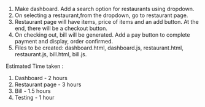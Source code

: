 1.	Make dashboard. Add a search option for restaurants using dropdown.
2.	On selecting a restaurant,from the dropdown, go to restaurant page.
3.	Restaurant page will have items, price of items and an add button. At the end, there will be a checkout button.
4.	On checking out, bill will be generated. Add a pay button to complete payment and display, order confirmed.
5.	Files to be created: dashboard.html, dashboard.js, restaurant.html, restaurant.js, bill.html, bill.js.

Estimated Time taken :
1. Dashboard - 2 hours
2. Restaurant page - 3 hours
3. Bill - 1.5 hours
4. Testing - 1 hour
